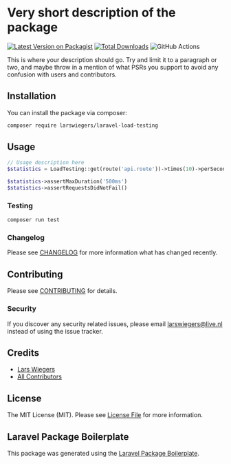 # Very short description of the package

[![Latest Version on Packagist](https://img.shields.io/packagist/v/larswiegers/laravel-load-testing.svg?style=flat-square)](https://packagist.org/packages/larswiegers/laravel-load-testing)
[![Total Downloads](https://img.shields.io/packagist/dt/larswiegers/laravel-load-testing.svg?style=flat-square)](https://packagist.org/packages/larswiegers/laravel-load-testing)
![GitHub Actions](https://github.com/larswiegers/laravel-load-testing/actions/workflows/main.yml/badge.svg)

This is where your description should go. Try and limit it to a paragraph or two, and maybe throw in a mention of what PSRs you support to avoid any confusion with users and contributors.

## Installation

You can install the package via composer:

```bash
composer require larswiegers/laravel-load-testing
```

## Usage

```php
// Usage description here
$statistics = LoadTesting::get(route('api.route'))->times(10)->perSecond()->for(10)->seconds()->execute();

$statistics->assertMaxDuration('500ms')
$statistics->assertRequestsDidNotFail()
```

### Testing

```bash
composer run test
```

### Changelog

Please see [CHANGELOG](CHANGELOG.md) for more information what has changed recently.

## Contributing

Please see [CONTRIBUTING](CONTRIBUTING.md) for details.

### Security

If you discover any security related issues, please email larswiegers@live.nl instead of using the issue tracker.

## Credits

-   [Lars Wiegers](https://github.com/larswiegers)
-   [All Contributors](../../contributors)

## License

The MIT License (MIT). Please see [License File](LICENSE.md) for more information.

## Laravel Package Boilerplate

This package was generated using the [Laravel Package Boilerplate](https://laravelpackageboilerplate.com).
